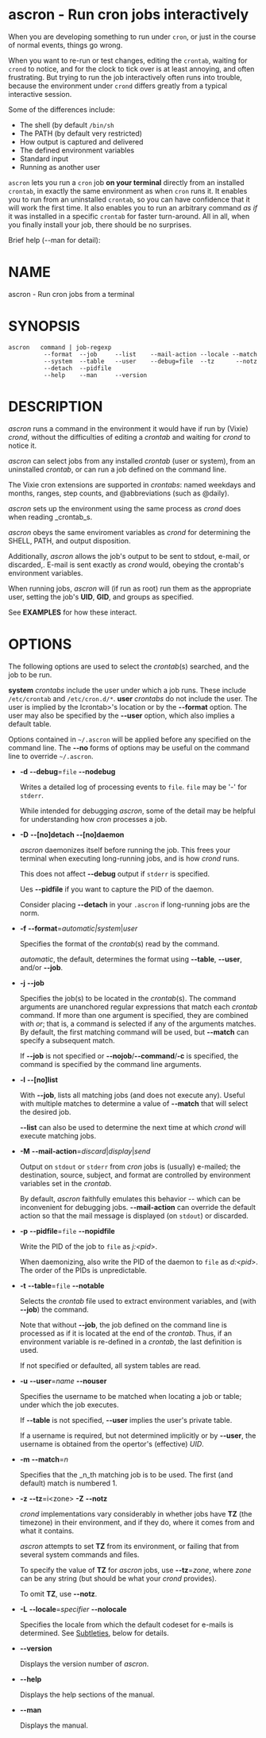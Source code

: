 # ascron - Run cron jobs interactively

When you are developing something to run under `cron`, or just in the course of normal events, things go wrong.

When you want to re-run or test changes, editing the `crontab`, waiting for `crond` to notice, and for the clock to tick over is at least annoying, and often frustrating.  But trying to run the job interactively often runs into trouble, because the environment under `crond` differs greatly from a typical interactive session.

Some of the differences include:

 - The shell (by default `/bin/sh`
 - The PATH (by default very restricted)
 - How output is captured and delivered
 - The defined environment variables
 - Standard input
 - Running as another user

`ascron` lets you run a `cron` job **on your terminal** directly from an installed `crontab`, in exactly the same environment as when `cron` runs it.  It enables you to run from an uninstalled `crontab`, so you can have confidence that it will work the first time.  It also enables you to run an arbitrary command _as if_ it was installed in a specific `crontab` for faster turn-around.  All in all, when you finally install your job, there should be no surprises.

Brief help (--man for detail):

# NAME

ascron - Run cron jobs from a terminal

# SYNOPSIS

    ascron   command | job-regexp
              --format  --job     --list    --mail-action --locale --match
              --system  --table   --user    --debug=file  --tz      --notz
              --detach  --pidfile
              --help    --man     --version

# DESCRIPTION

_ascron_ runs a command in the environment it would have if run by (Vixie) _crond_, without
the difficulties of editing a _crontab_ and waiting for _crond_ to notice it.

_ascron_ can select jobs from any installed _crontab_ (user or system), from an uninstalled
_crontab_, or can run a job defined on the command line.

The Vixie cron extensions are supported in _crontabs_: named weekdays and months, ranges, step
counts, and @abbreviations (such as @daily).

_ascron_ sets up the environment using the same process as _crond_ does when reading _crontab_s.

_ascron_ obeys the same enviroment variables as _crond_ for determining the SHELL, PATH, and output
disposition.

Additionally, _ascron_ allows the job's output to be sent to stdout, e-mail, or discarded,.  E-mail
is sent exactly as _crond_ would, obeying the crontab's environment variables.

When running jobs, _ascron_ will (if run as root) run them as the appropriate user, setting the job's
**UID**, **GID**, and groups as specified.

See **EXAMPLES** for how these interact.

# OPTIONS

The following options are used to select the _crontab_(s) searched, and the job to be run.

**system** _crontabs_ include the user under which a job runs.  These include `/etc/crontab` and `/etc/cron.d/*`.
**user** _crontabs_ do not include the user.  The user is implied by the Icrontab>'s location or by the **--format** option.  The user may also be specified by the **--user** option, which also implies a default table.

Options contained in `~/.ascron` will be applied before any specified on the command line.  The **--no** forms of options may be useful on the command line to override `~/.ascron`.

- **-d** **--debug**=`file` **--nodebug**

    Writes a detailed log of processing events to `file`.  `file` may be '-' for `stderr`.

    While intended for debugging _ascron_, some of the detail may be helpful for understanding how _cron_ processes a job.

- **-D** **--\[no\]detach** **--\[no\]daemon**

    _ascron_ daemonizes itself before running the job.  This frees your terminal when executing long-running jobs, and is how _crond_ runs.

    This does not affect **--debug** output if `stderr` is specified.

    Ues **--pidfile** if you want to capture the PID of the daemon.

    Consider placing **--detach** in your `.ascron` if long-running jobs are the norm.

- **-f** **--format**=_automatic|system_|_user_

    Specifies the format of the _crontab_(s) read by the command.

    _automatic_, the default, determines the format using **--table**, **--user**, and/or **--job**.

- **-j** **--job**

    Specifies the job(s) to be located in the _crontab_(s).  The command arguments are unanchored regular expressions that match each _crontab_ command.  If more than one argument is specified, they are combined with _or_; that is, a command is selected if any of the arguments matches.  By default, the first matching command will be used, but **--match** can specify a subsequent match.

    If **--job** is not specified or **--nojob**/**--command**/**-c** is specified, the command is specified by the command line arguments.

- **-l** **--\[no\]list**

    With **--job**, lists all matching jobs (and does not execute any).  Useful with multiple matches to determine a value of **--match** that will select the desired job.

    **--list** can also be used to determine the next time at which  _crond_ will execute matching jobs.

- **-M** **--mail-action**=_discard_|_display_|_send_

    Output on `stdout` or `stderr` from _cron_ jobs is (usually) e-mailed; the destination, source, subject, and format are controlled by environment variables set in the _crontab_.

    By default, _ascron_ faithfully emulates this behavior -- which can be inconvenient for debugging jobs.  **--mail-action** can override the default action so that the mail message is displayed (on `stdout`) or discarded.

- **-p** **--pidfile**=`file` **--nopidfile**

    Write the PID of the job to `file` as _j:&lt;pid_>.

    When daemonizing, also write the PID of the daemon to `file` as _d:&lt;pid_>.  The order of the PIDs is unpredictable.

- **-t** **--table**=`file` **--notable**

    Selects the _crontab_ file used to extract environment variables, and (with **--job**) the command.

    Note that without **--job**, the job defined on the command line is processed as if it is located at the end of the _crontab_.  Thus, if an environment variable is re-defined in a _crontab_, the last definition is used.

    If not specified or defaulted, all system tables are read.

- **-u** **--user**=_name_ **--nouser**

    Specifies the username to be matched when locating a job or table; under which the job executes.

    If **--table** is not specified, **--user** implies the user's private table.

    If a username is required, but not determined implicitly or by **--user**, the username is obtained from the opertor's (effective) _UID_.

- **-m** **--match**=_n_

    Specifies that the _n_th matching job is to be used.  The first (and default) match is numbered 1.

- **-z** **--tz**=i&lt;zone>  **-Z** **--notz**

    _crond_ implementations vary considerably in whether jobs have **TZ** (the timezone) in their environment, and if they do, where it comes from and what it contains.

    _ascron_ attempts to set **TZ** from its environment, or failing that from several system commands and files.

    To specify the value of **TZ** for _ascron_ jobs, use **--tz**=_zone_, where _zone_ can be any string (but should be what your _crond_ provides).

    To omit **TZ**, use **--notz**.

- **-L** **--locale**=_specifier_ **--nolocale**

    Specifies the locale from which the default codeset for e-mails is determined.  See [Subtleties](https://metacpan.org/pod/Subtleties), below for details.

- **--version**

    Displays the version number of _ascron_.

- **--help**

    Displays the help sections of the manual.

- **--man**

    Displays the manual.
